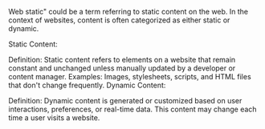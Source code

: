 Web static" could be a term referring to static content on the web. In the context of websites, content is often categorized as either static or dynamic.

Static Content:

Definition: Static content refers to elements on a website that remain constant and unchanged unless manually updated by a developer or content manager.
Examples: Images, stylesheets, scripts, and HTML files that don't change frequently.
Dynamic Content:

Definition: Dynamic content is generated or customized based on user interactions, preferences, or real-time data. This content may change each time a user visits a website.
